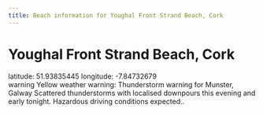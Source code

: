 ```yaml
---
title: Beach information for Youghal Front Strand Beach, Cork
---
```

# Youghal Front Strand Beach, Cork 

<div class="location-info">latitude: 51.93835445 longitude: -7.84732679</div>
<div id="met-eireann-warnings"><span class="material-icons yellow-warning">warning</span>&nbsp;Yellow weather warning: Thunderstorm warning for Munster, Galway Scattered thunderstorms with localised downpours this evening and early tonight. Hazardous driving conditions expected..&nbsp;</div>
<div></div>